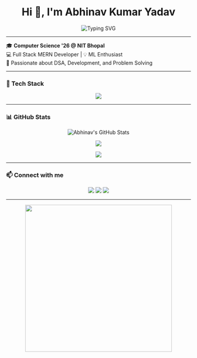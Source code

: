 <h1 align="center">Hi 👋, I'm Abhinav Kumar Yadav</h1>

<p align="center">
  <img src="https://readme-typing-svg.demolab.com?font=Fira+Code&size=24&duration=3000&pause=1000&color=F7941E&center=true&vCenter=true&width=435&lines=Full+Stack+MERN+Developer;Machine+Learning+Enthusiast;Competitive+Programmer;Tech+Enthusiast" alt="Typing SVG" />
</p>

---

🎓 **Computer Science '26 @ NIT Bhopal**  
💻 Full Stack MERN Developer | 💡 ML Enthusiast  
🧠 Passionate about DSA, Development, and Problem Solving

---

### 🚀 Tech Stack

<p align="center">
  <img src="https://skillicons.dev/icons?i=react,nodejs,mongodb,express,js,ts,html,css,tailwind,git,github,cpp,python" />
</p>

---

### 📊 GitHub Stats

<p align="center">
  <img src="https://github-readme-stats.vercel.app/api?username=Abhinav112005&show_icons=true&theme=tokyonight" alt="Abhinav's GitHub Stats" />
</p>

<p align="center">
  <img src="https://github-readme-streak-stats.herokuapp.com?user=Abhinav112005&theme=tokyonight&date_format=M%20j%5B%2C%20Y%5D" />
</p>

<p align="center">
  <img src="https://github-readme-activity-graph.vercel.app/graph?username=Abhinav112005&theme=react-dark" />
</p>

---

### 📫 Connect with me

<p align="center">
  <a href="https://linkedin.com/in/abhinav112005"><img src="https://img.shields.io/badge/LinkedIn-blue?logo=linkedin&style=for-the-badge" /></a>
  <a href="mailto:abhinav112005@gmail.com"><img src="https://img.shields.io/badge/Gmail-red?logo=gmail&style=for-the-badge" /></a>
  <a href="https://github.com/Abhinav112005"><img src="https://img.shields.io/badge/GitHub-black?logo=github&style=for-the-badge" /></a>
</p>

---

<p align="center">
  <img src="https://media.giphy.com/media/qgQUggAC3Pfv687qPC/giphy.gif" width="400" />
</p>

